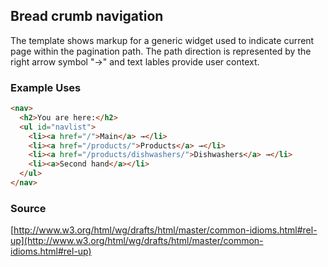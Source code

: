 ## Bread crumb navigation
The template shows markup for a generic widget used to indicate current page within the pagination path.
The path direction is represented by the right arrow symbol "→" and text lables provide user context.

### Example Uses
```html
<nav>
  <h2>You are here:</h2>
  <ul id="navlist">
    <li><a href="/">Main</a> →</li>
    <li><a href="/products/">Products</a> →</li>
    <li><a href="/products/dishwashers/">Dishwashers</a> →</li>
    <li><a>Second hand</a></li>
  </ul>
</nav>
```
### Source
[http://www.w3.org/html/wg/drafts/html/master/common-idioms.html#rel-up](http://www.w3.org/html/wg/drafts/html/master/common-idioms.html#rel-up)
